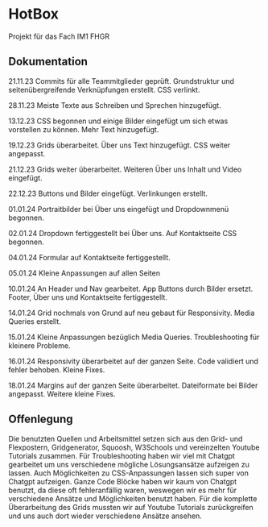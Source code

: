 # HotBox
 Projekt für das Fach IM1 FHGR

## Dokumentation

21.11.23
Commits für alle Teammitglieder geprüft.
Grundstruktur und seitenübergreifende Verknüpfungen erstellt. CSS verlinkt.

28.11.23
Meiste Texte aus Schreiben und Sprechen hinzugefügt.

13.12.23
CSS begonnen und einige Bilder eingefügt um sich etwas vorstellen zu können.
Mehr Text hinzugefügt.

19.12.23
Grids überarbeitet. Über uns Text hinzugefügt. CSS weiter angepasst.

21.12.23
Grids weiter überarbeitet. Weiteren Über uns Inhalt und Video eingefügt.

22.12.23
Buttons und Bilder eingefügt. Verlinkungen erstellt.

01.01.24
Portraitbilder bei Über uns eingefügt und Dropdownmenü begonnen.

02.01.24
Dropdown fertiggestellt bei Über uns. Auf Kontaktseite CSS begonnen.

04.01.24
Formular auf Kontaktseite fertiggestellt.

05.01.24
Kleine Anpassungen auf allen Seiten

10.01.24
An Header und Nav gearbeitet. App Buttons durch Bilder ersetzt. Footer, Über uns und Kontaktseite fertiggestellt.

14.01.24
Grid nochmals von Grund auf neu gebaut für Responsivity.
Media Queries erstellt.

15.01.24
Kleine Anpassungen bezüglich Media Queries.
Troubleshooting für kleinere Probleme.

16.01.24
Responsivity überarbeitet auf der ganzen Seite. Code validiert und fehler behoben.
Kleine Fixes.

18.01.24
Margins auf der ganzen Seite überarbeitet. Dateiformate bei Bilder angepasst.
Weitere kleine Fixes.

## Offenlegung

Die benutzten Quellen und Arbeitsmittel setzen sich aus den Grid- und Flexpostern, Gridgenerator, Squoosh, W3Schools und vereinzelten Youtube Tutorials zusammen.
Für Troubleshooting haben wir viel mit Chatgpt gearbeitet um uns verschiedene mögliche Lösungsansätze aufzeigen zu lassen. Auch Möglichkeiten zu CSS-Anpassungen lassen sich super von Chatgpt aufzeigen. Ganze Code Blöcke haben wir kaum von Chatgpt benutzt, da diese oft fehleranfällig waren, weswegen wir es mehr für verschiedene Ansätze und Möglichkeiten benutzt haben.
Für die komplette Überarbeitung des Grids mussten wir auf Youtube Tutorials zurückgreifen und uns auch dort wieder verschiedene Ansätze ansehen.
